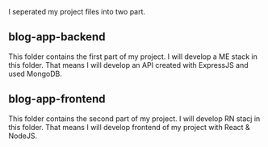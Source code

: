I seperated my project files into two part. 

## blog-app-backend
This folder contains the first part of my project. I will develop a ME stack in this folder. That means I will develop an API created with ExpressJS and used MongoDB.

## blog-app-frontend
This folder contains the second part of my project. I will develop RN stacj in this folder. That means I will develop frontend of my project with React & NodeJS.
